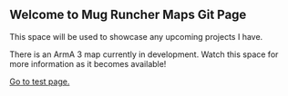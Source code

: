 ## Welcome to Mug Runcher Maps Git Page

This space will be used to showcase any upcoming projects I have.

There is an ArmA 3 map currently in development. Watch this space for more information as it becomes available!

[Go to test page.](https://github.com/MugRuncherMaps/MainPage/edit/master/index2.md)